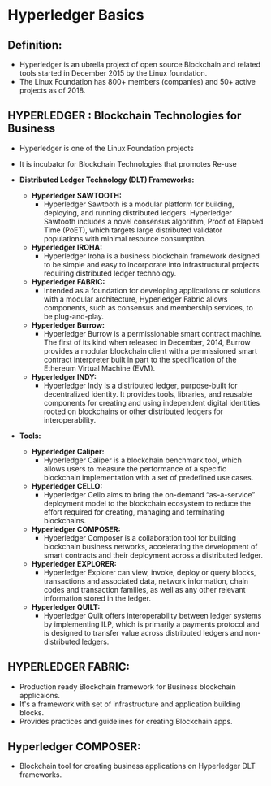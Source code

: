 
# Hyperledger Basics

## Definition:
  * Hyperledger is an ubrella project of open source Blockchain and related tools started in December 2015 by the Linux foundation.
  * The Linux Foundation has 800+ members (companies) and 50+ active projects as of 2018.
  
## HYPERLEDGER : Blockchain Technologies for Business
  * Hyperledger is one of the Linux Foundation projects
  * It is incubator for Blockchain Technologies that promotes Re-use
  
  * **Distributed Ledger Technology (DLT) Frameworks:**
    * **Hyperledger SAWTOOTH:**
      * Hyperledger Sawtooth is a modular platform for building, deploying, and running distributed ledgers. Hyperledger Sawtooth includes a novel consensus algorithm, Proof of Elapsed Time (PoET), which targets large distributed validator populations with minimal resource consumption.
    * **Hyperledger IROHA:**
      * Hyperledger Iroha is a business blockchain framework designed to be simple and easy to incorporate into infrastructural projects requiring distributed ledger technology.
    * **Hyperledger FABRIC:**
      * Intended as a foundation for developing applications or solutions with a modular architecture, Hyperledger Fabric allows components, such as consensus and membership services, to be plug-and-play.
    * **Hyperledger Burrow:**
      * Hyperledger Burrow is a permissionable smart contract machine. The first of its kind when released in December, 2014, Burrow provides a modular blockchain client with a permissioned smart contract interpreter built in part to the specification of the Ethereum Virtual Machine (EVM).
    * **Hyperledger INDY:**
      * Hyperledger Indy is a distributed ledger, purpose-built for decentralized identity. It provides tools, libraries, and reusable components for creating and using independent digital identities rooted on blockchains or other distributed ledgers for interoperability.
      
  * **Tools:**
    * **Hyperledger Caliper:**
      * Hyperledger Caliper is a blockchain benchmark tool, which allows users to measure the performance of a specific blockchain implementation with a set of predefined use cases.
    * **Hyperledger CELLO:**
      * Hyperledger Cello aims to bring the on-demand “as-a-service” deployment model to the blockchain ecosystem to reduce the effort required for creating, managing and terminating blockchains.
    * **Hyperledger COMPOSER:**
      * Hyperledger Composer is a collaboration tool for building blockchain business networks, accelerating the development of smart contracts and their deployment across a distributed ledger.
    * **Hyperledger EXPLORER:**
      * Hyperledger Explorer can view, invoke, deploy or query blocks, transactions and associated data, network information, chain codes and transaction families, as well as any other relevant information stored in the ledger.
    * **Hyperledger QUILT:**
      * Hyperledger Quilt offers interoperability between ledger systems by implementing ILP, which is primarily a payments protocol and is designed to transfer value across distributed ledgers and non-distributed ledgers.

## HYPERLEDGER FABRIC:
  * Production ready Blockchain framework for Business blockchain applicaions.
  * It's a framework with set of infrastructure and application building blocks.
  * Provides practices and guidelines for creating Blockchain apps.

## Hyperledger COMPOSER:
  * Blockchain tool for creating business applications on Hyperledger DLT frameworks.
  

























